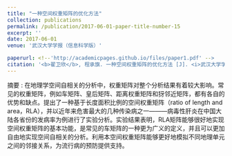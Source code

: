 ```yaml
---
title: "一种空间权重矩阵的优化方法"
collection: publications
permalink: /publication/2017-06-01-paper-title-number-15
excerpt: ''
date: 2017-06-01
venue: '武汉大学学报（信息科学版）'

paperurl: <!--'http://academicpages.github.io/files/paper1.pdf' -->
citation: '<b>翟卫欣</b>, 程承旗. 一种空间权重矩阵的优化方法 [J]. <i>武汉大学学报（信息科学版）</i>, 2017, 42(6): 731-736.'
---
```



<!--This paper is about the number 1. The number 2 is left for future work.-->
摘要 : 在地理学空间自相关的分析中，权重矩阵对整个分析结果有着较大影响。常见的权重矩阵，例如车矩阵、皇后矩阵、距离权重矩阵和犽邻近矩阵，都有各自的优势和缺点。提出了一种基于长度面积比例的空间权重矩阵（ratio of length and area，RLA），并以近年来危害最大的几种传染病之一———病毒性肝炎在中国大陆各省份的发病率为例进行了实验分析。实验结果表明，RLA矩阵能够很好地实现空间权重矩阵的基本功能，是常见的车矩阵的一种更为广义的定义，并且可以更加自由地实现空间自相关的分析。利用本空间权重矩阵能够更好地模拟不同地理单元之间的邻接关系，为流行病的预防提供支持。
<!--[Download paper here](http://academicpages.github.io/files/paper1.pdf)-->

<!--Recommended citation: Zhai W, Cheng C. Vagueness in spatial data: A grid-coding approach[C]. proceedings of the 2014 IEEE Geoscience and Remote Sensing Symposium, 2014. IEEE.-->

